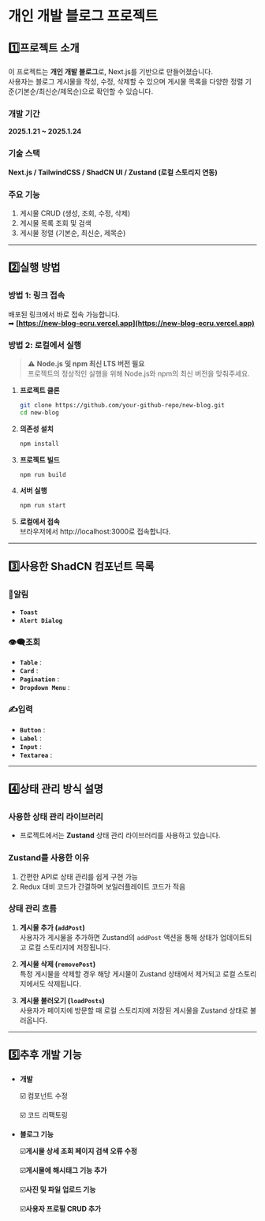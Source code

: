 # 개인 개발 블로그 프로젝트


## 1️⃣프로젝트 소개

이 프로젝트는 **개인 개발 블로그**로, Next.js를 기반으로 만들어졌습니다.  
사용자는 블로그 게시물을 작성, 수정, 삭제할 수 있으며 게시물 목록을 다양한 정렬 기준(기본순/최신순/제목순)으로 확인할 수 있습니다.

### **개발 기간**
**2025.1.21 ~ 2025.1.24**   

### **기술 스택**
**Next.js / TailwindCSS / ShadCN UI / Zustand (로컬 스토리지 연동)**

### **주요 기능**
1. 게시물 CRUD (생성, 조회, 수정, 삭제)
2. 게시물 목록 조회 및 검색
3. 게시물 정렬 (기본순, 최신순, 제목순)


---


## 2️⃣실행 방법

### **방법 1: 링크 접속**
배포된 링크에서 바로 접속 가능합니다.  
➡ **[https://new-blog-ecru.vercel.app](https://new-blog-ecru.vercel.app)**

### **방법 2: 로컬에서 실행**
> ⚠ **Node.js 및 npm 최신 LTS 버전 필요**  
> 프로젝트의 정상적인 실행을 위해 Node.js와 npm의 최신 버전을 맞춰주세요.

1. **프로젝트 클론**
   ```bash
   git clone https://github.com/your-github-repo/new-blog.git
   cd new-blog
2. **의존성 설치**
   ```bash
   npm install
3. **프로젝트 빌드**
   ```bash
   npm run build
4. **서버 실행**
   ```bash
   npm run start
5. **로컬에서 접속**   
   브라우저에서 http://localhost:3000로 접속합니다.


---


## 3️⃣사용한 ShadCN 컴포넌트 목록
### **🔔알림**
- **`Toast`** 
- **`Alert Dialog`** 

### **👁️‍🗨️조회**
- **`Table`** :  
- **`Card`** :  
- **`Pagination`** :  
- **`Dropdown Menu`** :  

### **✍️입력**
- **`Button`** :  
- **`Label`** :  
- **`Input`** :  
- **`Textarea`** :  


---


## 4️⃣상태 관리 방식 설명

### **사용한 상태 관리 라이브러리**
- 프로젝트에서는 **Zustand** 상태 관리 라이브러리를 사용하고 있습니다.

### **Zustand를 사용한 이유**
1. 간편한 API로 상태 관리를 쉽게 구현 가능
2. Redux 대비 코드가 간결하며 보일러플레이트 코드가 적음

### **상태 관리 흐름**
1. **게시물 추가 (`addPost`)**  
   사용자가 게시물을 추가하면 Zustand의 `addPost` 액션을 통해 상태가 업데이트되고 로컬 스토리지에 저장됩니다.
   
2. **게시물 삭제 (`removePost`)**  
   특정 게시물을 삭제할 경우 해당 게시물이 Zustand 상태에서 제거되고 로컬 스토리지에서도 삭제됩니다.

3. **게시물 불러오기 (`loadPosts`)**  
   사용자가 페이지에 방문할 때 로컬 스토리지에 저장된 게시물을 Zustand 상태로 불러옵니다.


---


## 5️⃣추후 개발 기능
- **개발**   

  ☑️ 컴포넌트 수정   

  ☑️ 코드 리팩토링

- **블로그 기능**  

  ☑️**게시물 상세 조회 페이지 검색 오류 수정**  

  ☑️**게시물에 해시태그 기능 추가**  

  ☑️**사진 및 파일 업로드 기능**  

  ☑️**사용자 프로필 CRUD 추가**   
